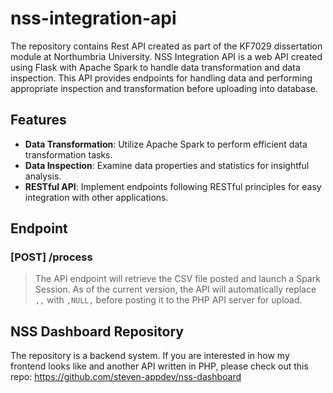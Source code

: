 # nss-integration-api

The repository contains Rest API created as part of the KF7029 dissertation module at Northumbria University.
NSS Integration API is a web API created using Flask with Apache Spark to handle data transformation and data inspection. 
This API provides endpoints for handling data and performing appropriate inspection and transformation before uploading into database.

## Features

- **Data Transformation**: Utilize Apache Spark to perform efficient data transformation tasks.
- **Data Inspection**: Examine data properties and statistics for insightful analysis.
- **RESTful API**: Implement endpoints following RESTful principles for easy integration with other applications.

## Endpoint

### [POST] /process
> The API endpoint will retrieve the CSV file posted and launch a Spark Session. As of the current version, the API will automatically replace `,,` with `,NULL,` before posting it to the PHP API server for upload.

## NSS Dashboard Repository

The repository is a backend system. If you are interested in how my frontend looks like and another API written in PHP, please check out this repo:
https://github.com/steven-appdev/nss-dashboard
